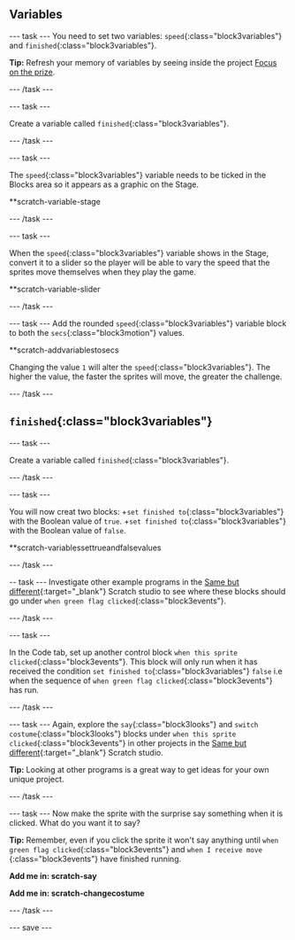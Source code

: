 ## Variables

--- task ---
You need to set two variables: `speed`{:class="block3variables"} and `finished`{:class="block3variables"}.

**Tip:** Refresh your memory of variables by seeing inside the project [Focus on the prize](https://learning-admin.raspberrypi.org/en/projects/focus-on-the-prize).

--- /task ---

--- task ---

Create a variable called `finished`{:class="block3variables"}.

--- /task ---

--- task ---

The `speed`{:class="block3variables"} variable needs to be ticked in the Blocks area so it appears as a graphic on the Stage. 

**scratch-variable-stage

--- /task ---

--- task ---

When the `speed`{:class="block3variables"} variable shows in the Stage, convert it to a slider so the player will be able to vary the speed that the sprites move themselves when they play the game.

**scratch-variable-slider

--- /task ---

--- task ---
Add the rounded `speed`{:class="block3variables"} variable block to both the `secs`{:class="block3motion"} values.

**scratch-addvariablestosecs

Changing the value `1` will alter the `speed`{:class="block3variables"}. The higher the value, the faster the sprites will move, the greater the challenge.

--- /task ---

## `finished`{:class="block3variables"}

--- task ---

Create a variable called `finished`{:class="block3variables"}.

--- /task ---

--- task ---

You will now creat two blocks: 
+`set finished to`{:class="block3variables"} with the Boolean value of `true`. 
+`set finished to`{:class="block3variables"} with the Boolean value of `false`. 

**scratch-variablessettrueandfalsevalues

--- /task ---

-- task ---
Investigate other example programs in the [Same but different](https://scratch.mit.edu/studios/27154226){:target="_blank"} Scratch studio to see where these blocks should go under `when green flag clicked`{:class="block3events"}.

--- /task ---

--- task ---

In the Code tab, set up another control block `when this sprite clicked`{:class="block3events"}. This block will only run when it has received the condition `set finished to`{:class="block3variables"} `false` i.e when the sequence of `when green flag clicked`{:class="block3events"} has run. 

--- /task ---

--- task ---
Again, explore the `say`{:class="block3looks"} and `switch costume`{:class="block3looks"} blocks under `when this sprite clicked`{:class="block3events"} in other projects in the [Same but different](https://scratch.mit.edu/studios/27154226){:target="_blank"} Scratch studio.

**Tip:** Looking at other programs is a great way to get ideas for your own unique project.

--- /task ---

--- task ---
Now  make the sprite with the surprise say something when it is clicked. What do you want it to say? 

**Tip:** Remember, even if you click the sprite it won't say anything until `when green flag clicked`{:class="block3events"} and `when I receive move `{:class="block3events"} have finished running.

**Add me in: scratch-say**

**Add me in: scratch-changecostume**

--- /task ---

--- save ---
